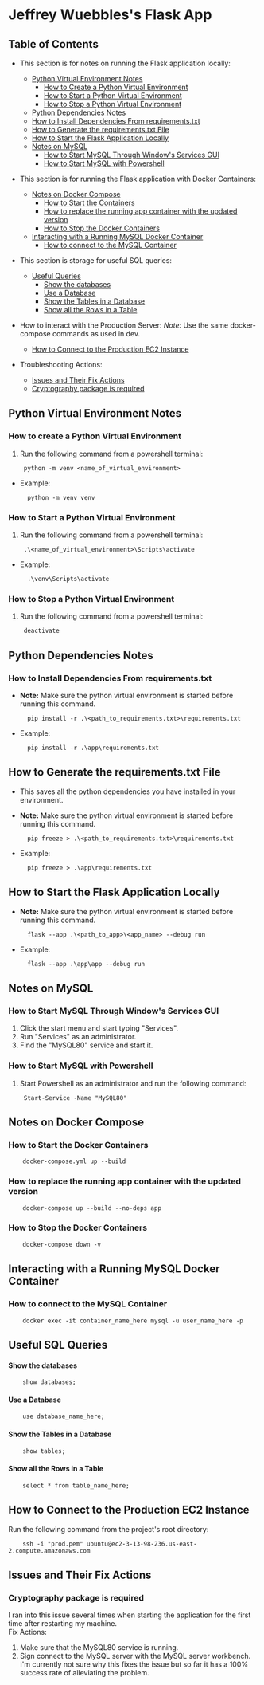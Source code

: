 # Jeffrey Wuebbles's Flask App
## Table of Contents
* This section is for notes on running the Flask application locally:
	* [Python Virtual Environment Notes](#pythonVirtualEnvironmentNotes)
		* [How to Create a Python Virtual Environment](#creatingPythonVirtualEnvironment)
		* [How to Start a Python Virtual Environment](#startingPythonVirtualEnvironment)
		* [How to Stop a Python Virtual Environment](#stoppingPythonVirtualEnvironment)
	* [Python Dependencies Notes](#pythonPackageDependenciesNotes)
	* [How to Install Dependencies From requirements.txt](#installingFromRequirementsTxt)
	* [How to Generate the requirements.txt File](#generatingRequirementsTxt)
	* [How to Start the Flask Application Locally](#startingFlaskApp)
	* [Notes on MySQL](#notesOnMySqlOnHost)
		* [How to Start MySQL Through Window's Services GUI](#startingMySqlThroughServices)
		* [How to Start MySQL with Powershell](#startingMySqlThroughPowershell)
* This section is for running the Flask application with Docker Containers:
	* [Notes on Docker Compose](#notesOnDockerCompose)
		* [How to Start the Containers](#howToStartTheDockerContainers)
		* [How to replace the running app container with the updated version](#replaceRunningAppContainer)
		* [How to Stop the Docker Containers](#howToStopTheDockerContainers)
	* [Interacting with a Running MySQL Docker Container](#interactingWithMySqlContainer)
		* [How to connect to the MySQL Container](#howToConnectToMySqlContainer)
* This section is storage for useful SQL queries:
	* [Useful Queries](#usefulQueries)
		* [Show the databases](#showTheDatabasesQuery)
		* [Use a Database](#useADatabaseQuery)
		* [Show the Tables in a Database](#showTablesQueries)
		* [Show all the Rows in a Table](#showAllRowsInATableQuery)

* How to interact with the Production Server: *Note:* Use the same docker-compose commands as used in dev.
	* [How to Connect to the Production EC2 Instance](#connectingToTheProdEc2Instance)
* Troubleshooting Actions:
	* [Issues and Their Fix Actions](#issuesAndFixActions)
	* [Cryptography package is required](#cryptoGraphyPackageIsRequired)

## Python Virtual Environment Notes <a name="pythonVirtualEnvironmentNotes"></a>
### How to create a Python Virtual Environment <a name="creatingPythonVirtualEnvironment"></a>
1. Run the following command from a powershell terminal:

		python -m venv <name_of_virtual_environment>

* Example:

		python -m venv venv


### How to Start a Python Virtual Environment <a name="startingPythonVirtualEnvironment"></a>
1. Run the following command from a powershell terminal:

        .\<name_of_virtual_environment>\Scripts\activate

* Example:

		.\venv\Scripts\activate

### How to Stop a Python Virtual Environment <a name="stoppingPythonVirtualEnvironment"></a>
1. Run the following command from a powershell terminal:

        deactivate

## Python Dependencies Notes <a name="pythonPackageDependenciesNotes"></a>
### How to Install Dependencies From requirements.txt <a name="installingFromRequirementsTxt"></a>
* **Note:** Make sure the python virtual environment is started before running this command.	

		pip install -r .\<path_to_requirements.txt>\requirements.txt

* Example:

		pip install -r .\app\requirements.txt

## How to Generate the requirements.txt File <a name="generatingRequirementsTxt"></a>
* This saves all the python dependencies you have installed in your environment.
* **Note:** Make sure the python virtual environment is started before running this command.

		pip freeze > .\<path_to_requirements.txt>\requirements.txt

* Example:

		pip freeze > .\app\requirements.txt

## How to Start the Flask Application Locally <a name="startingFlaskApp"></a>
* **Note:** Make sure the python virtual environment is started before running this command.

		flask --app .\<path_to_app>\<app_name> --debug run

* Example:

		flask --app .\app\app --debug run

## Notes on MySQL <a name="notesOnMySqlOnHost"></a>
### How to Start MySQL Through Window's Services GUI <a name="startingMySqlThroughServices"></a>
1. Click the start menu and start typing "Services".
2. Run "Services" as an administrator.
3. Find the "MySQL80" service and start it.

### How to Start MySQL with Powershell <a name="startingMySqlThroughPowershell"></a>
1. Start Powershell as an administrator and run the following command:

		Start-Service -Name "MySQL80"

## Notes on Docker Compose <a name="notesOnDockerCompose"></a>
### How to Start the Docker Containers <a name="howToStartTheDockerContainers"></a>

		docker-compose.yml up --build

### How to replace the running app container with the updated version <a name="replaceRunningAppContainer"></a>

		docker-compose up --build --no-deps app

### How to Stop the Docker Containers <a name="howToStopTheDockerContainers"></a>

		docker-compose down -v

## Interacting with a Running MySQL Docker Container <a name="interactingWithMySqlContainer"></a>
### How to connect to the MySQL Container <a name="howToConnectToMySqlContainer"></a>

		docker exec -it container_name_here mysql -u user_name_here -p

## Useful SQL Queries <a name="usefulQueries"></a>
#### Show the databases <a name="showTheDatabasesQuery"></a>

		show databases;

#### Use a Database <a name="useADatabaseQuery"></a>

		use database_name_here;

#### Show the Tables in a Database <a name="showTablesQueries"></a>

		show tables;

#### Show all the Rows in a Table <a name="showAllRowsInATableQuery"></a>

		select * from table_name_here;

## How to Connect to the Production EC2 Instance <a name="connectingToTheProdEc2Instance"></a>
Run the following command from the project's root directory:

		ssh -i "prod.pem" ubuntu@ec2-3-13-98-236.us-east-2.compute.amazonaws.com

## Issues and Their Fix Actions <a name="issuesAndFixActions"></a>
### Cryptography package is required <a name="cryptoGraphyPackageIsRequired"></a>
I ran into this issue several times when starting the application for the first time after restarting my machine.<br>
Fix Actions:
1. Make sure that the MySQL80 service is running.
2. Sign connect to the MySQL server with the MySQL server workbench.<br>
I'm currently not sure why this fixes the issue but so far it has a 100% success rate of alleviating the problem.